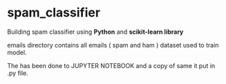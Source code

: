 # spam_classifier
Building spam classifier using **Python** and **scikit-learn library**

emails directory contains all emails ( spam and ham ) dataset used to train model.

The has been done to JUPYTER NOTEBOOK and a copy of same it put in .py file.

